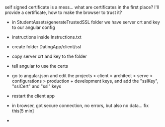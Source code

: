 self signed certificate is a mess... 
what are certificates in the first place?
I'll provide a certificate, how to make the browser to trust it?

* in StudentAssets/generateTrustedSSL folder we have server crt and key to our angular config
* instructions inside Instructions.txt

* create folder DatingApp/client/ssl 
* copy server crt and key to the folder

* tell angular to use the certs
* go to angular.json and edit the projects > client > architect > serve > configurations > production + development keys, and add the "sslKey", "sslCert" and "ssl" keys
* restart the client app

* in browser, got secure connection, no errors, but also no data... fix this[5 min]
*  